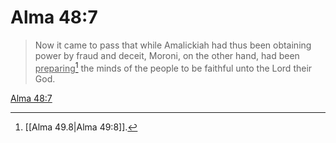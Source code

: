 # Alma 48:7

> Now it came to pass that while Amalickiah had thus been obtaining power by fraud and deceit, Moroni, on the other hand, had been <u>preparing</u>[^a] the minds of the people to be faithful unto the Lord their God.

[Alma 48:7](https://www.churchofjesuschrist.org/study/scriptures/bofm/alma/48?lang=eng&id=p7#p7)


[^a]: [[Alma 49.8|Alma 49:8]].  
